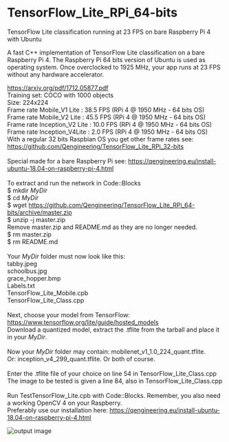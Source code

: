 # TensorFlow_Lite_RPi_64-bits
TensorFlow Lite classification running at 23 FPS on bare Raspberry Pi 4 with Ubuntu

A fast C++ implementation of TensorFlow Lite classification on a bare Raspberry Pi 4. The Raspberry Pi 64 bits version of Ubuntu is used as operating system. Once overclocked to 1925 MHz, your app runs at 23 FPS without any hardware accelerator.

https://arxiv.org/pdf/1712.05877.pdf <br/>
Training set: COCO with 1000 objects<br/>
Size: 224x224 <br/>
Frame rate Mobile_V1 Lite : 38.5 FPS (RPi 4 @ 1950 MHz - 64 bits OS) <br/>
Frame rate Mobile_V2 Lite : 45.5 FPS (RPi 4 @ 1950 MHz - 64 bits OS) <br/>
Frame rate Inception_V2 Lite : 10.0 FPS (RPi 4 @ 1950 MHz - 64 bits OS) <br/>
Frame rate Inception_V4Lite : 2.0 FPS (RPi 4 @ 1950 MHz - 64 bits OS) <br/>
With a regular 32 bits Raspbian OS you get other frame rates see: https://github.com/Qengineering/TensorFlow_Lite_RPi_32-bits <br/>
<br/>
Special made for a bare Raspberry Pi see: https://qengineering.eu/install-ubuntu-18.04-on-raspberry-pi-4.html <br/>
<br/>
To extract and run the network in Code::Blocks <br/>
$ mkdir *MyDir* <br/>
$ cd *MyDir* <br/>
$ wget https://github.com/Qengineering/TensorFlow_Lite_RPi_64-bits/archive/master.zip <br/>
$ unzip -j master.zip <br/>
Remove master.zip and README.md as they are no longer needed. <br/> 
$ rm master.zip <br/>
$ rm README.md <br/> <br/>
Your *MyDir* folder must now look like this: <br/> 
tabby.jpeg <br/>
schoolbus.jpg <br/>
grace_hopper.bmp <br/>
Labels.txt <br/>
TensorFlow_Lite_Mobile.cpb <br/>
TensorFlow_Lite_Class.cpp<br/>
 <br/>
Next, choose your model from TensorFlow: https://www.tensorflow.org/lite/guide/hosted_models <br/> 
Download a quantized model, extract the .tflite from the tarball and place it in your *MyDir*. <br/> <br/>
Now your *MyDir* folder may contain: mobilenet_v1_1.0_224_quant.tflite. <br/>
Or: inception_v4_299_quant.tflite. Or both of course. <br/> <br/>
Enter the .tflite file of your choice on line 54 in TensorFlow_Lite_Class.cpp <br/>
The image to be tested is given a line 84, also in TensorFlow_Lite_Class.cpp <br/> <br/>
Run TestTensorFlow_Lite.cpb with Code::Blocks. Remember, you also need a working OpenCV 4 on your Raspberry. <br/>
Preferably use our installation here: https://qengineering.eu/install-ubuntu-18.04-on-raspberry-pi-4.html <br/>

![output image]( https://qengineering.eu/images/SchoolbusUb.png )
